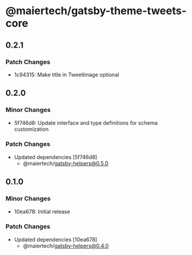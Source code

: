 # @maiertech/gatsby-theme-tweets-core

## 0.2.1

### Patch Changes

- 1c94315: Make title in TweetImage optional

## 0.2.0

### Minor Changes

- 5f746d8: Update interface and type definitions for schema customization

### Patch Changes

- Updated dependencies [5f746d8]
  - @maiertech/gatsby-helpers@0.5.0

## 0.1.0

### Minor Changes

- 10ea678: Initial release

### Patch Changes

- Updated dependencies [10ea678]
  - @maiertech/gatsby-helpers@0.4.0
